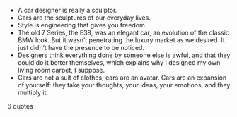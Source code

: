  - A car designer is really a sculptor.
 - Cars are the sculptures of our everyday lives.
 - Style is engineering that gives you freedom.
 - The old 7 Series, the E38, was an elegant car, an evolution of the classic BMW look. But it wasn’t penetrating the luxury market as we desired. It just didn’t have the presence to be noticed.
 - Designers think everything done by someone else is awful, and that they could do it better themselves, which explains why I designed my own living room carpet, I suppose.
 - Cars are not a suit of clothes; cars are an avatar. Cars are an expansion of yourself: they take your thoughts, your ideas, your emotions, and they multiply it.

6 quotes